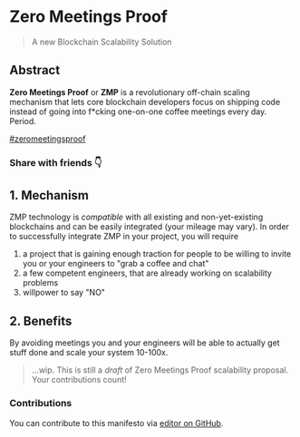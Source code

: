 # Zero Meetings Proof
> A new Blockchain Scalability Solution

## Abstract
**Zero Meetings Proof** or **ZMP** is a revolutionary off-chain scaling mechanism that lets core blockchain developers focus on shipping code instead of going into f*cking one-on-one coffee meetings every day. Period.

[#zeromeetingsproof](https://twitter.com/hashtag/zeromeetingsproof)

### Share with friends 👇
<!-- Go to www.addthis.com/dashboard to customize your tools -->
<script type="text/javascript" src="//s7.addthis.com/js/300/addthis_widget.js#pubid=ra-5aaa6119b48105d0"></script>
<!-- Go to www.addthis.com/dashboard to customize your tools -->
<div class="addthis_inline_share_toolbox"></div>

## 1. Mechanism
ZMP technology is *compatible* with all existing and non-yet-existing blockchains and can be easily integrated (your mileage may vary).
In order to successfully integrate ZMP in your project, you will require
1. a project that is gaining enough traction for people to be willing to invite you or your engineers to "grab a coffee and chat"
1. a few competent engineers, that are already working on scalability problems
1. willpower to say "NO"

## 2. Benefits
By avoiding meetings you and your engineers will be able to actually get stuff done and scale your system 10-100x. 

> …wip. This is still a *draft* of Zero Meetings Proof scalability proposal. Your contributions count!

### Contributions
You can contribute to this manifesto via [editor on GitHub](https://github.com/ksaitor/zeromeetingsproof/edit/master/README.md).
